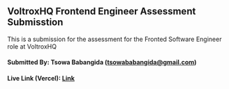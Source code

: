 ## VoltroxHQ Frontend Engineer Assessment Submisstion

This is a submission for the assessment for the Fronted Software Engineer role at VoltroxHQ
#### Submitted By: Tsowa Babangida (tsowababangida@gmail.com)
#### Live Link (Vercel): [Link](https://voltrox-fe-test.vercel.app/)